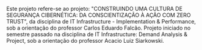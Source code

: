 Este projeto refere-se ao projeto: "CONSTRUINDO UMA CULTURA DE SEGURANÇA CIBERNÉTICA: DA CONSCIENTIZAÇÃO À AÇÃO COM ZERO TRUST", da disciplina de IT Infrastructure - Implementation & Performance, sob a orientação do professor Carlos Eduardo Falcão.
Projeto iniciado no semestre passado na disciplina de IT Infrastructure: Demand Analysis & Project, sob a orientação do professor Acacio Luiz Siarkowski.
